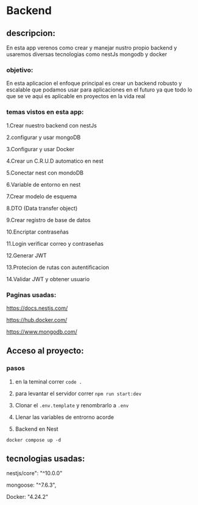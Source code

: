 # Backend

## descripcion:
<p>
En esta app verenos como crear y manejar nustro propio backend y usaremos diversas tecnologias como nestJs mongodb y docker
</p>

### objetivo:
<p>
En esta aplicacion el enfoque principal es crear un backend robusto y escalable que podamos usar para aplicaciones en el futuro ya que todo lo que se ve aqui es aplicable en proyectos en la vida real
</p>

### temas vistos en esta app:
<p>
1.Crear nuestro backend con nestJs

2.configurar y usar mongoDB

3.Configurar y usar Docker

4.Crear un C.R.U.D automatico en nest

5.Conectar nest con mondoDB

6.Variable de entorno en nest

7.Crear modelo de esquema

8.DTO (Data transfer object)

9.Crear registro de base de datos 

10.Encriptar contraseñas

11.Login verificar correo y contraseñas

12.Generar JWT

13.Protecion de rutas con autentificacion

14.Validar JWT y obtener usuario
</p>

### Paginas usadas:
<p>

https://docs.nestjs.com/

https://hub.docker.com/

https://www.mongodb.com/


</p>

## Acceso al proyecto:
### pasos
<p>

1. en la teminal correr ```code .```

2. para levantar el servidor correr ```npm run start:dev```

3. Clonar el  ```.env.template```  y renombrarlo a  ```.env``` 

4. Llenar las variables de entrorno acorde

5. Backend en Nest

```
docker compose up -d
```
</p>

## tecnologias usadas:
<p>
nestjs/core": "^10.0.0"

mongoose: "^7.6.3",

Docker: "4.24.2"
</p>
